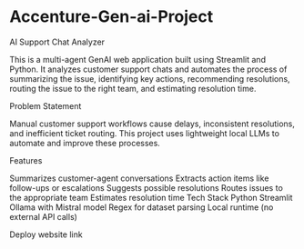 # Accenture-Gen-ai-Project
AI Support Chat Analyzer

This is a multi-agent GenAI web application built using Streamlit and Python. It analyzes customer support chats and automates the process of summarizing the issue, identifying key actions, recommending resolutions, routing the issue to the right team, and estimating resolution time.

Problem Statement

Manual customer support workflows cause delays, inconsistent resolutions, and inefficient ticket routing. This project uses lightweight local LLMs to automate and improve these processes.

Features

Summarizes customer-agent conversations
Extracts action items like follow-ups or escalations
Suggests possible resolutions
Routes issues to the appropriate team
Estimates resolution time
Tech Stack
Python
Streamlit
Ollama with Mistral model
Regex for dataset parsing
Local runtime (no external API calls)

Deploy
website link
